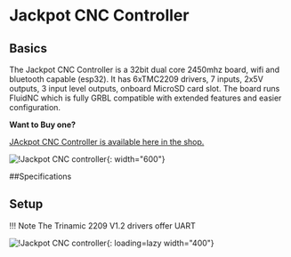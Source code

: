 # Jackpot CNC Controller

## Basics

The Jackpot CNC Controller is a 32bit dual core 2450mhz board, wifi and bluetooth capable (esp32). It has 6xTMC2209 drivers, 7 inputs, 2x5V outputs, 3 input level outputs, onboard 
MicroSD card slot. The board runs FluidNC which is fully GRBL compatible with extended features and easier configuration.

**Want to Buy one?**

[JAckpot CNC Controller is available here in the shop.](https://www.v1e.com/collections/parts/products/)

![!Jackpot CNC controller](../img/jackpot/jackpot.jpg){: width="600"}

##Specifications

## Setup

!!! Note
    The Trinamic 2209 V1.2 drivers offer UART 


![!Jackpot CNC controller](../img/jackpot/jackpot.jpg){: loading=lazy width="400"}
